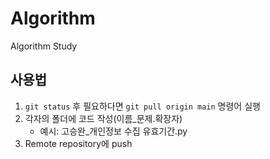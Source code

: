 # Algorithm

Algorithm Study

## 사용법

1. `git status` 후 필요하다면 `git pull origin main` 명령어 실행
2. 각자의 폴더에 코드 작성(이름_문제.확장자)
    - 예시: 고승완_개인정보 수집 유효기간.py
3. Remote repository에 push
